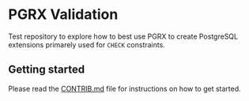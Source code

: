 # PGRX Validation

Test repository to explore how to best use PGRX to create PostgreSQL extensions primarely
used for `CHECK` constraints.

## Getting started

Please read the [CONTRIB.md](CONTRIB.md) file for instructions on how to get started.
